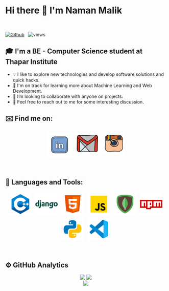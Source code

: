 # Hi there 👋 I'm Naman Malik 
<br />

[![Github](https://img.shields.io/github/followers/namanmalikk?label=Follow&style=social)](https://github.com/namanmalikk) &nbsp; ![views](https://komarev.com/ghpvc/?username=namanmalikk)

## 🎓 I'm a BE - Computer Science student at Thapar Institute

* 💡  I like to explore new technologies and develop software solutions and quick hacks.
* 🌱  I'm on track for learning more about Machine Learning and Web Development.
* 👯 I’m looking to collaborate with anyone on projects.
* 💬  Feel free to reach out to me for some interesting discussion.

## ✉️ Find me on:

<p align="center">
 <a href="https://linkedin.com/in/namanmalikk"><img src="lld2.png" alt="LinkedIn" height="80" style="vertical-align:top; margin:4px"></a>
 <a href="mailto:namanmalikk@gmail.com"> <img src="gmail.png" alt="" height="70" style="vertical-align:top; margin:4px"></a>
 <a href="https://instagram.com/namanmalikkk"> <img src="insta.png" alt="Python" height="70" style="vertical-align:top; margin:4px"></a>
</p>

<br />

## 🧰 Languages and Tools:
<p align="center">
<img src="cpp.png" alt="CPP" height="70" style="vertical-align:top; margin:4px">
<img src="django.png" alt="Django" height="70" style="vertical-align:top; margin:4px">
<!-- <img src="go.png" alt="Go" height="70" style="vertical-align:top; margin:4px"> -->
<img src="html.png" alt="HTML" height="70" style="vertical-align:top; margin:4px">
<img src="js.png" alt="JS" height="70" style="vertical-align:top; margin:4px">
<img src="mongo.png" alt="Mongodb" height="70" style="vertical-align:top; margin:4px">
<img src="npm.png" alt="NPM" height="70" style="vertical-align:top; margin:4px">
<!-- <img src="php.png" alt="PHP" height="70" style="vertical-align:top; margin:4px"> -->
<img src="py.png" alt="PYTHON" height="70" style="vertical-align:top; margin:4px">
<!-- <img src="unity.png" alt="UNITY" height="70" style="vertical-align:top; margin:4px"> -->
<img src="vs.png" alt="Visual Studio" height="70" style="vertical-align:top; margin:4px">
</p>

<br />

## ⚙️  GitHub Analytics

<p align = "center">
  <img src = "https://github-readme-stats.vercel.app/api?username=namanmalikk&show_icons=true&theme=dark" width = 500>
  <img src = "https://github-readme-stats.vercel.app/api/top-langs/?username=namanmalikk&theme=dark" width = 300><br>
  <img src = "https://github-readme-streak-stats.herokuapp.com/?user=namanmalikk&theme=dark&hide_border=true" width = 500>
</p>

<!-- ![Parv's GitHub stats](https://github-readme-stats.vercel.app/api?username=parvg555&theme=dark&show_icons=true) &nbsp; ![Top Langs](https://github-readme-stats.vercel.app/api/top-langs/?username=parvg555&theme=dark) -->

